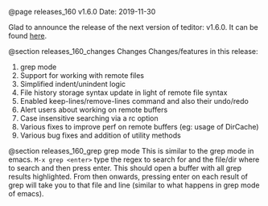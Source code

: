 @page releases_160 v1.6.0
Date: 2019-11-30

Glad to announce the release of the next version of teditor: v1.6.0. It
can be found [here](https://github.com/teju85/teditor/releases/tag/1.6.0).

@section releases_160_changes Changes
Changes/features in this release:
1. grep mode
2. Support for working with remote files
3. Simplified indent/unindent logic
4. File history storage syntax update in light of remote file syntax
5. Enabled keep-lines/remove-lines command and also their undo/redo
6. Alert users about working on remote buffers
7. Case insensitive searching via a rc option
8. Various fixes to improve perf on remote buffers (eg: usage of DirCache)
9. Various bug fixes and addition of utility methods

@section releases_160_grep grep mode
This is similar to the grep mode in emacs. `M-x grep <enter>` type the regex
to search for and the file/dir where to search and then press enter. This should
open a buffer with all grep results highlighted. From then onwards, pressing
enter on each result of grep will take you to that file and line (similar to
what happens in grep mode of emacs).
